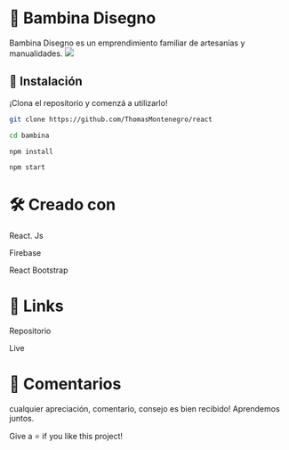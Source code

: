 #  🧉 Bambina Disegno

Bambina Disegno es un emprendimiento familiar de artesanías y manualidades.
![](/preview.gif)
## 📝 Instalación

¡Clona el repositorio y comenzá a utilizarlo!

```bash
git clone https://github.com/ThomasMontenegro/react

cd bambina

npm install

npm start
```

# 🛠️ Creado con

 React. Js

 Firebase

 React Bootstrap

# 📌 Links

 Repositorio

 Live



# 🤝 Comentarios
cualquier apreciación, comentario, consejo es bien recibido! Aprendemos juntos.

Give a ⭐️ if you like this project!
